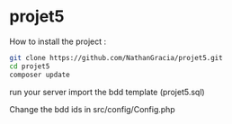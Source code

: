 # projet5
How to install the project :
```bash 
git clone https://github.com/NathanGracia/projet5.git
cd projet5
composer update

```
run your server
import the bdd template (projet5.sql)

Change the bdd ids in src/config/Config.php
